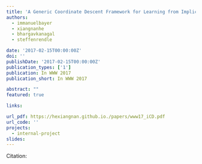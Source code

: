 ```yaml
---
title: 'A Generic Coordinate Descent Framework for Learning from Implicit Feedback'
authors:
  - immanuelbayer
  - xiangnanhe
  - bhargavkanagal
  - steffenrendle

date: '2017-02-15T00:00:00Z'
doi: ''
publishDate: '2017-02-15T00:00:00Z'
publication_types: ['1']
publication: In WWW 2017 
publication_short: In WWW 2017 

abstract: ""
featured: true

links:

url_pdf: https://hexiangnan.github.io./papers/www17_iCD.pdf
url_code: ''
projects:
  - internal-project
slides:
---
```




Citation:

